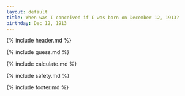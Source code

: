 ```yaml
---
layout: default
title: When was I conceived if I was born on December 12, 1913?
birthday: Dec 12, 1913
---
```


{% include header.md %}

{% include guess.md %}

{% include calculate.md %}

{% include safety.md %}

{% include footer.md %}



